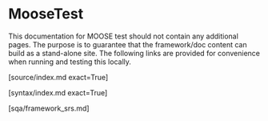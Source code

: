 # MooseTest

This documentation for MOOSE test should not contain any additional pages. The purpose is to
guarantee that the framework/doc content can build as a stand-alone site. The following links
are provided for convenience when running and testing this locally.

[source/index.md exact=True]

[syntax/index.md exact=True]

[sqa/framework_srs.md]
